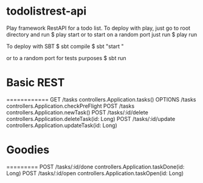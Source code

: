 todolistrest-api
================

Play framework RestAPI for a todo list. To deploy with play, just go to root directory and run 
$ play start <port> 
or to start on a random port just run
$ play run 

To deploy with SBT
$ sbt compile
$ sbt "start <port>" 

or to a random port for tests purposes
$ sbt run 


# Basic REST
============
GET     /tasks                controllers.Application.tasks()
OPTIONS /tasks                controllers.Application.checkPreFlight
POST    /tasks                controllers.Application.newTask()
POST    /tasks/:id/delete     controllers.Application.deleteTask(id: Long)
POST    /tasks/:id/update     controllers.Application.updateTask(id: Long)

# Goodies
=========
POST    /tasks/:id/done       controllers.Application.taskDone(id: Long)
POST    /tasks/:id/open       controllers.Application.taskOpen(id: Long)

